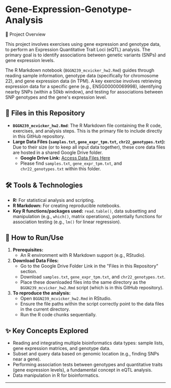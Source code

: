 # Gene-Expression-Genotype-Analysis

📝 Project Overview

This project involves exercises using gene expression and genotype data, to perform an Expression Quantitative Trait Loci (eQTL) analysis. The primary goal is to identify associations between genetic variants (SNPs) and gene expression levels.

The R Markdown notebook (`BGGN239_mcvicker_hw2.Rmd`) guides through reading sample information, genotype data (specifically for chromosome 22), and gene expression data (in TPM). A key exercise involves retrieving expression data for a specific gene (e.g., ENSG00000069998), identifying nearby SNPs (within a 50kb window), and testing for associations between SNP genotypes and the gene's expression level.

## 📁 Files in this Repository

* **`BGGN239_mcvicker_hw2.Rmd`**: The R Markdown file containing the R code, exercises, and analysis steps. This is the primary file to include directly in this GitHub repository.
* **Large Data Files (`samples.txt`, `gene_expr_tpm.txt`, `chr22_genotypes.txt`):** Due to their size (or to keep all input data together), these core data files are hosted in a shared Google Drive folder.
    * **Google Drive Link:** [Access Data Files Here](https://drive.google.com/drive/folders/1KWNZm0iYJAOdW3LzF-O3lRQ2GM5gBR-Z?usp=drive_link)
    * Please find `samples.txt`, `gene_expr_tpm.txt`, and `chr22_genotypes.txt` within this folder.

## 🛠️ Tools & Technologies

* **R:** For statistical analysis and scripting.
* **R Markdown:** For creating reproducible notebooks.
* **Key R functions/packages used:** `read.table()`, data subsetting and manipulation (e.g., `which()`, matrix operations), potentially functions for association testing (e.g., `lm()` for linear regression).

## 🚀 How to Run/Use

1.  **Prerequisites:**
    * An R environment with R Markdown support (e.g., RStudio).
2.  **Download Data Files:**
    * Go to the Google Drive Folder Link in the "Files in this Repository" section.
    * Download `samples.txt`, `gene_expr_tpm.txt`, and `chr22_genotypes.txt`.
    * Place these downloaded files into the same directory as the `BGGN239_mcvicker_hw2.Rmd` script (which is in this GitHub repository).
3.  **To reproduce the analysis:**
    * Open `BGGN239_mcvicker_hw2.Rmd` in RStudio.
    * Ensure the file paths within the script correctly point to the data files in the current directory.
    * Run the R code chunks sequentially.
## ✨ Key Concepts Explored

* Reading and integrating multiple bioinformatics data types: sample lists, gene expression matrices, and genotype data.
* Subset and query data based on genomic location (e.g., finding SNPs near a gene).
* Performing association tests between genotypes and quantitative traits (gene expression levels), a fundamental concept in eQTL analysis.
* Data manipulation in R for bioinformatics.

---
